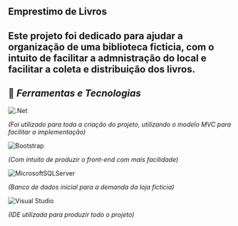 ## Emprestimo de Livros

Este projeto foi dedicado para ajudar a organização de uma biblioteca ficticia, com o intuito de facilitar a admnistração do local e facilitar a coleta e distribuição dos livros.
-

🌌 *Ferramentas e Tecnologias*
-


 ![.Net](https://img.shields.io/badge/.NET-5C2D91?style=for-the-badge&logo=.net&logoColor=white)
 
  *(Foi utilizado para toda a criação do projeto, utilizando o modelo MVC para facilitar a implementação)*
  
 ![Bootstrap](https://img.shields.io/badge/bootstrap-%238511FA.svg?style=for-the-badge&logo=bootstrap&logoColor=white)

*(Com intuito de produzir o front-end com mais facilidade)*

![MicrosoftSQLServer](https://img.shields.io/badge/Microsoft%20SQL%20Server-CC2927?style=for-the-badge&logo=microsoft%20sql%20server&logoColor=white)

*(Banco de dados inicial para a demanda da loja ficticia)*

![Visual Studio](https://img.shields.io/badge/Visual%20Studio-5C2D91.svg?style=for-the-badge&logo=visual-studio&logoColor=white)

*(IDE utilizada para produzir todo o projeto)*


